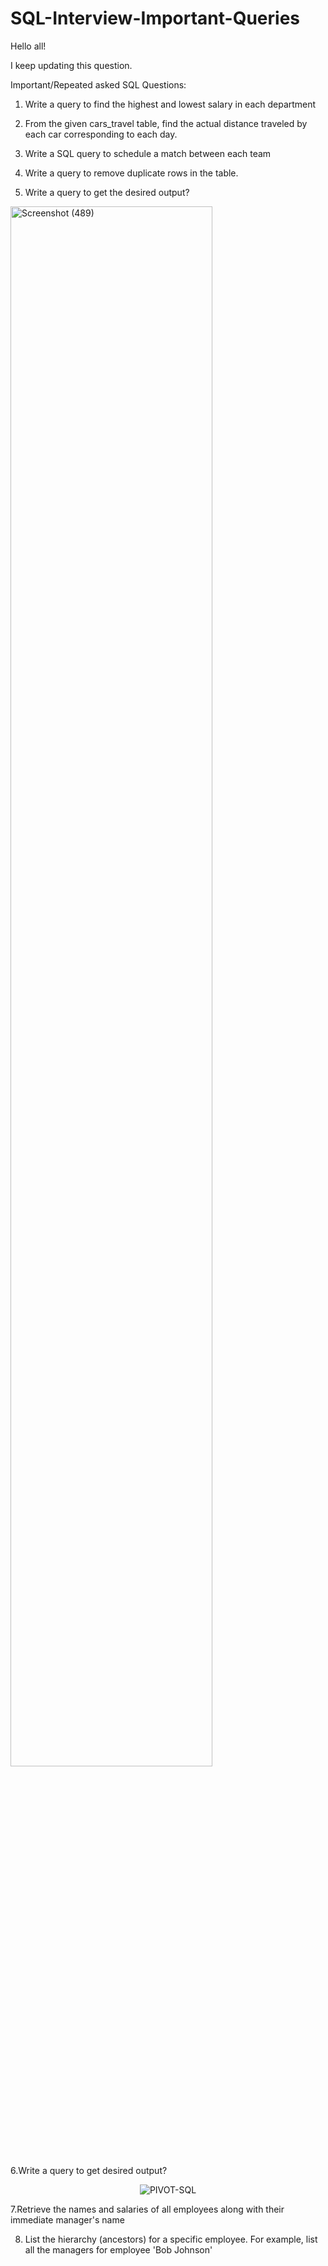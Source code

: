 # SQL-Interview-Important-Queries
Hello all!<BR>

I keep updating this question.

Important/Repeated asked SQL Questions:

1. Write a query to find the highest and lowest salary in each department
2. From the given cars_travel table, find the actual distance traveled by each car corresponding to each day.
3. Write a SQL query to schedule a match between each team
4. Write a query to remove duplicate rows in the table.
5. Write a query to get the desired output?

     <p align="center">
  <img src="https://github.com/hemaprabhavathi20/SQL-Interview-Important-Queries/assets/147178268/e317d5c8-0b21-4708-9752-8e07646c7183" alt="Screenshot (489)" width="80%">
</p>

        
6.Write a query to get desired output? 
              <p align="center">
            ![PIVOT-SQL](https://github.com/hemaprabhavathi20/SQL-Interview-Important-Queries/assets/147178268/f9452977-6dc4-4720-98f5-275487e061ec)
                 </p>
                 
 7.Retrieve the names and salaries of all employees along with their immediate manager's name<BR>


8. List the hierarchy (ancestors) for a specific employee. For example, list all the managers for employee 'Bob Johnson'
